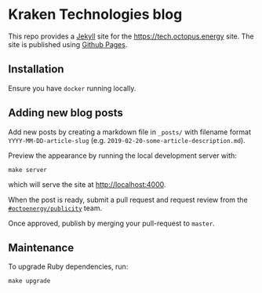 # Kraken Technologies blog

This repo provides a [Jekyll][jekyll] site for the <https://tech.octopus.energy>
site. The site is published using [Github Pages][github_pages].

[jekyll]: https://jekyllrb.com/
[github_pages]:
  https://docs.github.com/en/free-pro-team@latest/github/working-with-github-pages/setting-up-a-github-pages-site-with-jekyll

## Installation

Ensure you have `docker` running locally.

## Adding new blog posts

Add new posts by creating a markdown file in `_posts/` with filename format
`YYYY-MM-DD-article-slug` (e.g. `2019-02-20-some-article-description.md`).

Preview the appearance by running the local development server with:

    make server

which will serve the site at <http://localhost:4000>.

When the post is ready, submit a pull request and request review from the
[`#octoenergy/publicity`][publicity_team] team.

[publicity_team]: https://github.com/orgs/octoenergy/teams/publicity/

Once approved, publish by merging your pull-request to `master`.

## Maintenance

To upgrade Ruby dependencies, run:

    make upgrade
